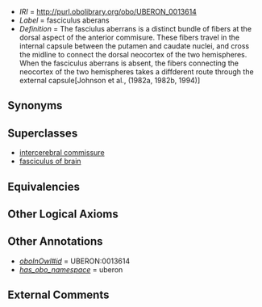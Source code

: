  * *IRI* = http://purl.obolibrary.org/obo/UBERON_0013614
 * *Label* = fasciculus aberans
 * *Definition* = The fasciulus aberrans is a distinct bundle of fibers at the dorsal aspect of the anterior commisure.  These fibers travel in the internal capsule between the putamen and caudate nuclei, and cross the midline to connect the dorsal neocortex of the two hemispheres.  When the fasciculus aberrans is absent, the fibers connecting the neocortex of the two hemispheres takes a diffderent route through the external capsule[Johnson et al., (1982a, 1982b, 1994)]

## Synonyms


## Superclasses

 * [intercerebral commissure](../../UBERON/73/UBERON_0002473.md)
 * [fasciculus of brain](../../UBERON/38/UBERON_0005838.md)

## Equivalencies


## Other Logical Axioms


## Other Annotations

 * *[oboInOwl#id](../../id/oboInOwl#id.md)* = UBERON:0013614
 * *[has_obo_namespace](../../ce/oboInOwl#hasOBONamespace.md)* = uberon

## External Comments

